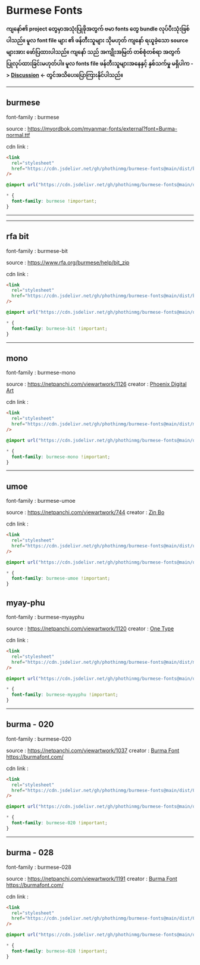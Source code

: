 # Burmese Fonts

**ကျနော်၏ project တွေမှာအသုံးပြုဖိုအတွက် ဗမာ fonts တွေ bundle လုပ်ပီးသုံးဖြစ်ပါသည်။ မူလ font file များ ၏ ဖန်တီးသူများ သိုမဟုတ် ကျနော် ရယူခဲ့သော source များအား ဖော်ပြထားပါသည်။ ကျနော် သည် အကျိုးအမြတ် တစ်စုံတစ်ရာ အတွက် ပြုလုပ်ထားခြင်းမဟုတ်ပါ။ မူလ fonts file ဖန်တီးသူများအနေနှင့် နှစ်သက်မှု မရှိပါက -> [Discussion](https://github.com/phothinmg/burmese-fonts/discussions/1) <- တွင်အသိပေးပြောကြားနိုင်ပါသည်။**

---

## burmese

font-family : burmese

source : https://myordbok.com/myanmar-fonts/external?font=Burma-normal.ttf

cdn link :

```html
<link
  rel="stylesheet"
  href="https://cdn.jsdelivr.net/gh/phothinmg/burmese-fonts@main/dist/burmese/index.css"
/>
```

```css
@import url("https://cdn.jsdelivr.net/gh/phothinmg/burmese-fonts@main/dist/burmese/index.css");
```

```css
* {
  font-family: burmese !important;
}
```

---

---

## rfa bit

font-family : burmese-bit

source : https://www.rfa.org/burmese/help/bit_zip

cdn link :

```html
<link
  rel="stylesheet"
  href="https://cdn.jsdelivr.net/gh/phothinmg/burmese-fonts@main/dist/burmese/index.css"
/>
```

```css
@import url("https://cdn.jsdelivr.net/gh/phothinmg/burmese-fonts@main/dist/burmese/index.css");
```

```css
* {
  font-family: burmese-bit !important;
}
```

---

## mono

font-family : burmese-mono

source : https://netpanchi.com/viewartwork/1126
creator : [Phoenix Digital Art](https://netpanchi.com/483/showprofile)

cdn link :

```html
<link
  rel="stylesheet"
  href="https://cdn.jsdelivr.net/gh/phothinmg/burmese-fonts@main/dist/mono/index.css"
/>
```

```css
@import url("https://cdn.jsdelivr.net/gh/phothinmg/burmese-fonts@main/dist/mono/index.css");
```

```css
* {
  font-family: burmese-mono !important;
}
```

---

## umoe

font-family : burmese-umoe

source : https://netpanchi.com/viewartwork/744
creator : [Zin Bo](https://netpanchi.com/399/showprofile)

cdn link :

```html
<link
  rel="stylesheet"
  href="https://cdn.jsdelivr.net/gh/phothinmg/burmese-fonts@main/dist/umoe/index.css"
/>
```

```css
@import url("https://cdn.jsdelivr.net/gh/phothinmg/burmese-fonts@main/dist/umoe/index.css");
```

```css
* {
  font-family: burmese-umoe !important;
}
```

## myay-phu

font-family : burmese-myayphu

source : https://netpanchi.com/viewartwork/1120
creator : [One Type](https://netpanchi.com/604/showprofile)

cdn link :

```html
<link
  rel="stylesheet"
  href="https://cdn.jsdelivr.net/gh/phothinmg/burmese-fonts@main/dist/myayphu/index.css"
/>
```

```css
@import url("https://cdn.jsdelivr.net/gh/phothinmg/burmese-fonts@main/dist/myayphu/index.css");
```

```css
* {
  font-family: burmese-myayphu !important;
}
```

---

## burma - 020

font-family : burmese-020

source : https://netpanchi.com/viewartwork/1037
creator : [Burma Font](https://netpanchi.com/573/showprofile) https://burmafont.com/

cdn link :

```html
<link
  rel="stylesheet"
  href="https://cdn.jsdelivr.net/gh/phothinmg/burmese-fonts@main/dist/020/index.css"
/>
```

```css
@import url("https://cdn.jsdelivr.net/gh/phothinmg/burmese-fonts@main/dist/020/index.css");
```

```css
* {
  font-family: burmese-020 !important;
}
```

---

## burma - 028

font-family : burmese-028

source : https://netpanchi.com/viewartwork/1191
creator : [Burma Font](https://netpanchi.com/573/showprofile) https://burmafont.com/

cdn link :

```html
<link
  rel="stylesheet"
  href="https://cdn.jsdelivr.net/gh/phothinmg/burmese-fonts@main/dist/028/index.css"
/>
```

```css
@import url("https://cdn.jsdelivr.net/gh/phothinmg/burmese-fonts@main/dist/028/index.css");
```

```css
* {
  font-family: burmese-028 !important;
}
```
